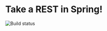 # Take a REST in Spring!

![Build status](https://travis-ci.org/vtsukur/take-a-REST-in-spring.svg?branch=master)
